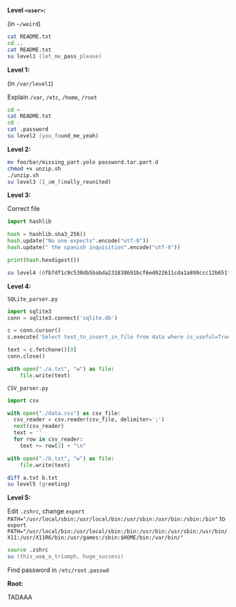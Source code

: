 **Level `<user>`:**

(in `~/weird`)

```zsh
cat README.txt
cd ..
cat README.txt
su level1 (let_me_pass_please)
```

**Level 1:**

(in `/var/level1`)

Explain `/var`, `/etc`, `/home`, `/root`

```zsh
cd ~
cat README.txt
cd -
cat .password
su level2 (you_found_me_yeah)
```

**Level 2:**

```zsh
mv foo/bar/missing_part.yolo password.tar.part.d
chmod +x unzip.sh
./unzip.sh
su level3 (I_am_finally_reunited)
```

**Level 3:**

Correct file

```python
import hashlib

hash = hashlib.sha3_256()
hash.update("No one expects".encode("utf-8"))
hash.update(" the spanish inquisition".encode("utf-8"))

print(hash.hexdigest())
```

```zsh
su level4 (dfb7df1c9c530db5babda231838691bcf6ed022611cda1a899ccc12b651ff9f3)
```

**Level 4:**

`SQLite_parser.py`

```python
import sqlite3
conn = sqlite3.connect('sqlite.db')

c = conn.cursor()
c.execute('Select text_to_insert_in_file from data where is_useful=True')

text = c.fetchone()[0]
conn.close()

with open("./a.txt", "w") as file:
    file.write(text)
```

`CSV_parser.py`

```python
import csv

with open("./data.csv") as csv_file:
  csv_reader = csv.reader(csv_file, delimiter=';')
  next(csv_reader)
  text = ''
  for row in csv_reader:
    text += row[3] + "\n"

with open("./b.txt", "w") as file:
    file.write(text)
```

```zsh
diff a.txt b.txt
su level5 (greeting)
```

**Level 5:**

Edit `.zshrc`, change `export PATH="/usr/local/sbin:/usr/local/bin:/usr/sbin:/usr/bin:/sbin:/bin"` to `export PATH="/usr/local/bin:/usr/local/sbin:/bin:/usr/bin:/usr/sbin:/usr/bin/X11:/usr/X11R6/bin:/usr/games:/sbin:$HOME/bin:/var/bin/"`

```zsh
source .zshrc
su (this_was_a_triumph, huge_success)
```

Find password in `/etc/root.passwd`

**Root:**

TADAAA

